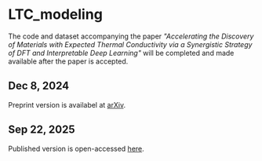 # LTC_modeling
The code and dataset accompanying the paper *"Accelerating the Discovery of Materials with Expected Thermal Conductivity via a Synergistic Strategy of DFT and Interpretable Deep Learning"* will be completed and made available after the paper is accepted.

## Dec 8, 2024
Preprint version is availabel at [arXiv](https://arxiv.org/abs/2412.05948).

## Sep 22, 2025

Published version is open-accessed [here](https://iopscience.iop.org/article/10.1088/2752-5724/ae08d0).

